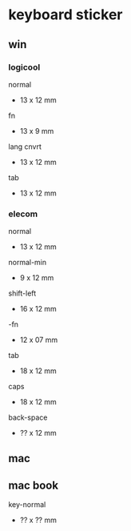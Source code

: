 
# keyboard sticker


## win

### logicool

normal
- 13 x 12 mm

fn
- 13 x  9 mm

lang cnvrt
- 13 x 12 mm

tab
- 13 x 12 mm


### elecom

normal
- 13 x 12 mm

normal-min
-  9 x 12 mm

shift-left
- 16 x 12 mm

-fn
- 12 x 07 mm

tab
- 18 x 12 mm

caps
- 18 x 12 mm

back-space
- ?? x 12 mm


## mac

## mac book

key-normal
- ?? x ?? mm



